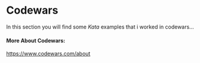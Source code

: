 # Codewars

In this section you will find some *Kata* examples that i worked in codewars...

#### More About Codewars:  
https://www.codewars.com/about
